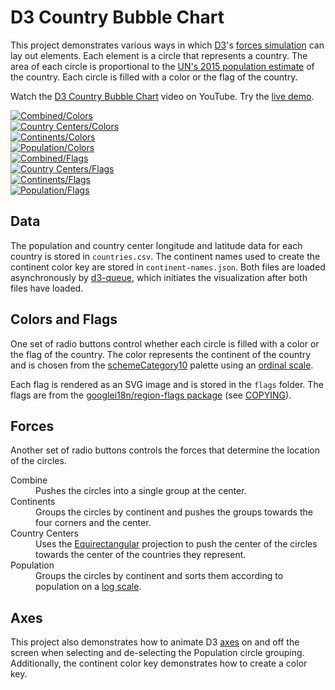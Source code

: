# D3 Country Bubble Chart

This project demonstrates various ways in which [D3](https://d3js.org/)'s [forces simulation](https://github.com/d3/d3-force) can lay out elements. Each element is a circle that represents a country. The area of each circle is proportional to the [UN's 2015 population estimate](https://esa.un.org/unpd/wpp/Download/Standard/Population/) of the country. Each circle is filled with a color or the flag of the country.

Watch the [D3 Country Bubble Chart](https://www.youtube.com/watch?v=ChniIfhvw-M) video on YouTube. Try the [live demo](https://usabilityetc.github.io/demos/d3-country-bubble-chart).

<div>
  <a href="http://usabilityetc.github.io/d3-country-bubble-chart/d3-country-bubble-chart-combine-colors.png"><img src="http://usabilityetc.github.io/d3-country-bubble-chart/d3-country-bubble-chart-combine-colors.png" alt="Combined/Colors"></a>
</div>

<div>
  <a href="http://usabilityetc.github.io/d3-country-bubble-chart/d3-country-bubble-chart-country-centers-colors.png"><img src="http://usabilityetc.github.io/d3-country-bubble-chart/d3-country-bubble-chart-country-centers-colors.png" alt="Country Centers/Colors"></a>
</div>

<div>
  <a href="http://usabilityetc.github.io/d3-country-bubble-chart/d3-country-bubble-chart-continents-colors.png"><img src="http://usabilityetc.github.io/d3-country-bubble-chart/d3-country-bubble-chart-continents-colors.png" alt="Continents/Colors"></a>
</div>

<div>
  <a href="http://usabilityetc.github.io/d3-country-bubble-chart/d3-country-bubble-chart-population-colors.png"><img src="http://usabilityetc.github.io/d3-country-bubble-chart/d3-country-bubble-chart-population-colors.png" alt="Population/Colors"></a>
</div>

<div>
  <a href="http://usabilityetc.github.io/d3-country-bubble-chart/d3-country-bubble-chart-combine-flags.png"><img src="http://usabilityetc.github.io/d3-country-bubble-chart/d3-country-bubble-chart-combine-flags.png" alt="Combined/Flags"></a>
</div>

<div>
  <a href="http://usabilityetc.github.io/d3-country-bubble-chart/d3-country-bubble-chart-country-centers-flags.png"><img src="http://usabilityetc.github.io/d3-country-bubble-chart/d3-country-bubble-chart-country-centers-flags.png" alt="Country Centers/Flags"></a>
</div>

<div>
  <a href="http://usabilityetc.github.io/d3-country-bubble-chart/d3-country-bubble-chart-continents-flags.png"><img src="http://usabilityetc.github.io/d3-country-bubble-chart/d3-country-bubble-chart-continents-flags.png" alt="Continents/Flags"></a>
</div>

<div>
  <a href="http://usabilityetc.github.io/d3-country-bubble-chart/d3-country-bubble-chart-population-flags.png"><img src="http://usabilityetc.github.io/d3-country-bubble-chart/d3-country-bubble-chart-population-flags.png" alt="Population/Flags"></a>
</div>

## Data

The population and country center longitude and latitude data for each country is stored in `countries.csv`. The continent names used to create the continent color key are stored in `continent-names.json`. Both files are loaded asynchronously by [d3-queue](https://github.com/d3/d3-queue), which initiates the visualization after both files have loaded.

## Colors and Flags

One set of radio buttons control whether each circle is filled with a color or the flag of the country. The color represents the continent of the country and is chosen from the [schemeCategory10](https://github.com/d3/d3-scale/blob/master/README.md#schemeCategory10) palette using an [ordinal scale](https://github.com/d3/d3-scale/blob/master/README.md#ordinal-scales).

Each flag is rendered as an SVG image and is stored in the `flags` folder. The flags are from the [googlei18n/region-flags package](https://github.com/googlei18n/region-flags/tree/gh-pages/svg) (see [COPYING](https://github.com/googlei18n/region-flags/blob/gh-pages/COPYING)).

## Forces

Another set of radio buttons controls the forces that determine the location of the circles.

<dl>
  <dt>Combine</dt>
  <dd>Pushes the circles into a single group at the center.</dd>
  <dt>Continents</dt>
  <dd>Groups the circles by continent and pushes the groups towards the four corners and the center.</dd>
  <dt>Country Centers</dt>
  <dd>Uses the <a href="https://github.com/d3/d3-geo#geoEquirectangular">Equirectangular</a> projection to push the center of the circles towards the center of the countries they represent.</dd>
  <dt>Population</dt>
  <dd>Groups the circles by continent and sorts them according to population on a <a href="https://github.com/d3/d3-scale#scaleLog">log scale</a>.</dd>
</dl>

## Axes

This project also demonstrates how to animate D3 [axes](https://github.com/d3/d3-axis) on and off the screen when selecting and de-selecting the Population circle grouping. Additionally, the continent color key demonstrates how to create a color key.
